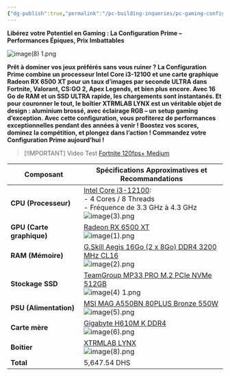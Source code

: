 ```yaml
---
{"dg-publish":true,"permalink":"/pc-building-inqueries/pc-gaming-config-prime/"}
---
```


**Libérez votre Potentiel en Gaming : La Configuration Prime – Performances Épiques, Prix Imbattables**

![image(8) 1.png](/img/user/assests/image(8)%201.png)

**Prêt à dominer vos jeux préférés sans vous ruiner ? La Configuration Prime combine un processeur Intel Core i3-12100 et une carte graphique Radeon RX 6500 XT pour un taux d’images par seconde ULTRA dans Fortnite, Valorant, CS:GO 2, Apex Legends, et bien plus encore. Avec 16 Go de RAM et un SSD ULTRA rapide, les chargements sont instantanés. Et pour couronner le tout, le boîtier XTRMLAB LYNX est un véritable objet de design : aluminium brossé, avec éclairage RGB – un setup gaming d’exception. Avec cette configuration, vous profiterez de performances exceptionnelles pendant des années à venir ! Boostez vos scores, dominez la compétition, et plongez dans l’action ! Commandez votre Configuration Prime aujourd’hui !**

> [!IMPORTANT] Video Test 
> [Fortnite 120fps+ Medium](https://youtu.be/EA_FzRvJt4E?t=240)

| Composant                 | Spécifications Approximatives et Recommandations                                                                                                                                             |
| ------------------------- | -------------------------------------------------------------------------------------------------------------------------------------------------------------------------------------------- |
| **CPU (Processeur)**      | [Intel Core i3-12100](https://www.ultrapc.ma/processeurs/7041-intel-core-i3-14100-jusqua-47-ghz.html):  <br>- 4 Cores / 8 Threads  <br>- Fréquence de 3.3 GHz à 4.3 GHz<br>![image(3).png](/img/user/assests/image(3).png) |
| **GPU (Carte graphique)** | [Radeon RX 6500 XT](https://techspace.ma/products/gigabyte-radeon-rx-6500-xt-eagle-4g)<br>![image(1).png](/img/user/assests/image(1).png)                                                                                  |
| **RAM (Mémoire)**         | [G.Skill Aegis 16Go (2 x 8Go) DDR4 3200 MHz CL16](https://www.ultrapc.ma/memoire-vive-pc/5081-gskill-aegis-16go-2-x-8go-ddr4-3200-mhz-cl16.html)<br>![image(2).png](/img/user/assests/image(2).png)                        |
| **Stockage SSD**          | [TeamGroup MP33 PRO M.2 PCIe NVMe 512GB](https://www.ultrapc.ma/disques-ssd/6270-teamgroup-mp33-pro-m2-pcie-nvme-512gb.html)<br>![image(4) 1.png](/img/user/assests/image(4)%201.png)                                          |
| **PSU (Alimentation)**    | [MSI MAG A550BN 80PLUS Bronze 550W](https://www.ultrapc.ma/alimentations-pc/4639-msi-mag-a550bn-80plus-bronze-550w.html)<br>![image(5).png](/img/user/assests/image(5).png)                                                |
| **Carte mère**            | [Gigabyte H610M K DDR4](https://www.ultrapc.ma/socket-1700/7784-gigabyte-h610m-k-ddr4.html)<br>![image(6).png](/img/user/assests/image(6).png)                                                                             |
| **Boitier**               | [XTRMLAB LYNX](https://www.ultrapc.ma/les-moyennes-tours/7170-xtrmlab-lynx.html)<br>![image(8).png](/img/user/assests/image(8).png)                                                                                        |
| **Total**                 | 5,647.54 DHS                                                                                                                                                                                 |
